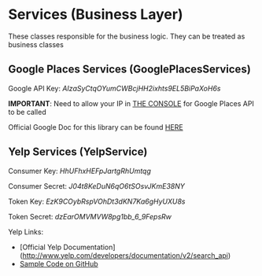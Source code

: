 Services (Business Layer)
=========================

These classes responsible for the business logic. They can be treated as business classes

Google Places Services (GooglePlacesServices)
---------------------------------------------

Google API Key: *AIzaSyCtqOYumCWBcjHH2ixhts9EL5BiPaXoH6s*

**IMPORTANT**: Need to allow your IP in [THE CONSOLE](https://console.developers.google.com/project/apps~life-choices/apiui/credential) for Google Places API to be called

Official Google Doc for this library can be found [HERE](https://code.google.com/p/places-api-client/)


Yelp Services (YelpService)
---------------------------------------------
Consumer Key: *HhUFhxHEFpJartgRhUmtqg*

Consumer Secret: *J04t8KeDuN6qO6tSOsvJKmE38NY* 

Token Key: *EzK9COybRspVOhDt3dKN7Ka6gHyUXU8s*

Token Secret: *dzEarOMVMVW8pg1bb_6_9FepsRw*

 
Yelp Links:

- [Official Yelp Documentation] (http://www.yelp.com/developers/documentation/v2/search_api)
- [Sample Code on GitHub](https://github.com/Yelp/yelp-api/blob/master/v2/java/)
